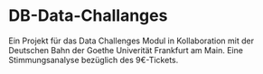 # DB-Data-Challanges

Ein Projekt für das Data Challenges Modul in Kollaboration mit der Deutschen Bahn der Goethe Univerität Frankfurt am Main.
Eine Stimmungsanalyse bezüglich des 9€-Tickets.
